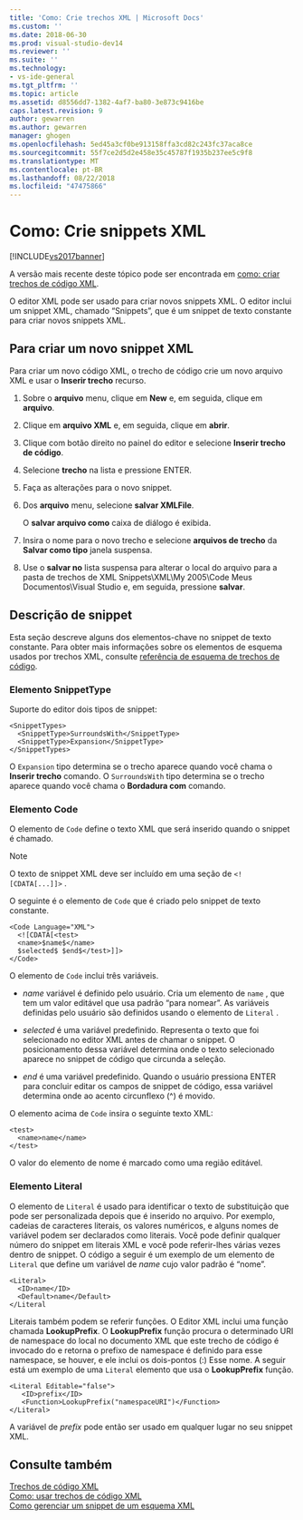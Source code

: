 ```yaml
---
title: 'Como: Crie trechos XML | Microsoft Docs'
ms.custom: ''
ms.date: 2018-06-30
ms.prod: visual-studio-dev14
ms.reviewer: ''
ms.suite: ''
ms.technology:
- vs-ide-general
ms.tgt_pltfrm: ''
ms.topic: article
ms.assetid: d8556dd7-1382-4af7-ba80-3e873c9416be
caps.latest.revision: 9
author: gewarren
ms.author: gewarren
manager: ghogen
ms.openlocfilehash: 5ed45a3cf0be913158ffa3cd82c243fc37aca8ce
ms.sourcegitcommit: 55f7ce2d5d2e458e35c45787f1935b237ee5c9f8
ms.translationtype: MT
ms.contentlocale: pt-BR
ms.lasthandoff: 08/22/2018
ms.locfileid: "47475866"
---
```

# <a name="how-to-create-xml-snippets"></a>Como: Crie snippets XML
[!INCLUDE[vs2017banner](../includes/vs2017banner.md)]

A versão mais recente deste tópico pode ser encontrada em [como: criar trechos de código XML](https://docs.microsoft.com/visualstudio/xml-tools/how-to-create-xml-snippets).  
  
  
O editor XML pode ser usado para criar novos snippets XML. O editor inclui um snippet XML, chamado “Snippets”, que é um snippet de texto constante para criar novos snippets XML.  
  
## <a name="to-create-a-new-xml-snippet"></a>Para criar um novo snippet XML  
 Para criar um novo código XML, o trecho de código crie um novo arquivo XML e usar o **Inserir trecho** recurso.  
  
1.  Sobre o **arquivo** menu, clique em **New** e, em seguida, clique em **arquivo**.  
  
2.  Clique em **arquivo XML** e, em seguida, clique em **abrir**.  
  
3.  Clique com botão direito no painel do editor e selecione **Inserir trecho de código**.  
  
4.  Selecione **trecho** na lista e pressione ENTER.  
  
5.  Faça as alterações para o novo snippet.  
  
6.  Dos **arquivo** menu, selecione **salvar XMLFile**.  
  
     O **salvar arquivo como** caixa de diálogo é exibida.  
  
7.  Insira o nome para o novo trecho e selecione **arquivos de trecho** da **Salvar como tipo** janela suspensa.  
  
8.  Use o **salvar no** lista suspensa para alterar o local do arquivo para a pasta de trechos de XML Snippets\XML\My 2005\Code Meus Documentos\Visual Studio e, em seguida, pressione **salvar**.  
  
## <a name="snippet-description"></a>Descrição de snippet  
 Esta seção descreve alguns dos elementos-chave no snippet de texto constante. Para obter mais informações sobre os elementos de esquema usados por trechos XML, consulte [referência de esquema de trechos de código](../ide/code-snippets-schema-reference.md).  
  
### <a name="snippettype-element"></a>Elemento SnippetType  
 Suporte do editor dois tipos de snippet:  
  
```  
<SnippetTypes>  
  <SnippetType>SurroundsWith</SnippetType>  
  <SnippetType>Expansion</SnippetType>  
</SnippetTypes>  
```  
  
 O `Expansion` tipo determina se o trecho aparece quando você chama o **Inserir trecho** comando. O `SurroundsWith` tipo determina se o trecho aparece quando você chama o **Bordadura com** comando.  
  
### <a name="code-element"></a>Elemento Code  
 O elemento de `Code` define o texto XML que será inserido quando o snippet é chamado.  
  
> [!NOTE]
>  O texto de snippet XML deve ser incluído em uma seção de `<![CDATA[...]]>` .  
  
 O seguinte é o elemento de `Code` que é criado pelo snippet de texto constante.  
  
```  
<Code Language="XML">  
  <![CDATA[<test>  
  <name>$name$</name>  
  $selected$ $end$</test>]]>  
</Code>  
```  
  
 O elemento de `Code` inclui três variáveis.  
  
-   $name$ variável é definido pelo usuário. Cria um elemento de `name` , que tem um valor editável que usa padrão “para nomear”. As variáveis definidas pelo usuário são definidos usando o elemento de `Literal` .  
  
-   $selected$ é uma variável predefinido. Representa o texto que foi selecionado no editor XML antes de chamar o snippet. O posicionamento dessa variável determina onde o texto selecionado aparece no snippet de código que circunda a seleção.  
  
-   $end$ é uma variável predefinido. Quando o usuário pressiona ENTER para concluir editar os campos de snippet de código, essa variável determina onde ao acento circunflexo (^) é movido.  
  
 O elemento acima de `Code` insira o seguinte texto XML:  
  
```  
<test>  
  <name>name</name>  
</test>  
```  
  
 O valor do elemento de nome é marcado como uma região editável.  
  
### <a name="literal-element"></a>Elemento Literal  
 O elemento de `Literal` é usado para identificar o texto de substituição que pode ser personalizada depois que é inserido no arquivo. Por exemplo, cadeias de caracteres literais, os valores numéricos, e alguns nomes de variável podem ser declarados como literais. Você pode definir qualquer número do snippet em literais XML e você pode referir-lhes várias vezes dentro de snippet. O código a seguir é um exemplo de um elemento de `Literal` que define um variável de $name$ cujo valor padrão é “nome”.  
  
```  
<Literal>  
  <ID>name</ID>  
  <Default>name</Default>  
</Literal  
```  
  
 Literais também podem se referir funções. O Editor XML inclui uma função chamada **LookupPrefix**. O **LookupPrefix** função procura o determinado URI de namespace do local no documento XML que este trecho de código é invocado do e retorna o prefixo de namespace é definido para esse namespace, se houver, e ele inclui os dois-pontos (:) Esse nome. A seguir está um exemplo de uma `Literal` elemento que usa o **LookupPrefix** função.  
  
```  
<Literal Editable="false">  
   <ID>prefix</ID>  
   <Function>LookupPrefix("namespaceURI")</Function>  
</Literal>  
```  
  
 A variável de $prefix$ pode então ser usado em qualquer lugar no seu snippet XML.  
  
## <a name="see-also"></a>Consulte também  
 [Trechos de código XML](../xml-tools/xml-snippets.md)   
 [Como: usar trechos de código XML](../xml-tools/how-to-use-xml-snippets.md)   
 [Como gerenciar um snippet de um esquema XML](../xml-tools/how-to-generate-an-xml-snippet-from-an-xml-schema.md)



